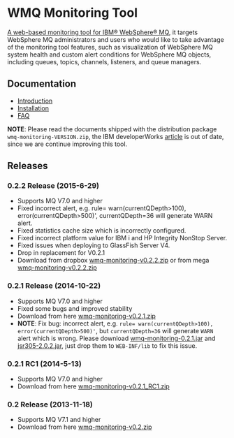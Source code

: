 WMQ Monitoring Tool
==============

[A web-based monitoring tool for IBM® WebSphere® MQ](http://www.ibm.com/developerworks/websphere/library/techarticles/1311_jin/1311_jin.html), it targets WebSphere MQ administrators and users who would like to take advantage of the monitoring tool features, such as visualization of WebSphere MQ system health and custom alert conditions for WebSphere MQ objects, including queues, topics, channels, listeners, and queue managers.


## Documentation
* [Introduction](https://github.com/wmq-monitoring/wmq-monitoring/wiki/Introduction)
* [Installation](https://github.com/wmq-monitoring/wmq-monitoring/wiki/Installation)
* [FAQ](https://github.com/wmq-monitoring/wmq-monitoring/wiki/FAQ)

**NOTE**: Please read the documents shipped with the distribution package `wmq-monitoring-VERSION.zip`, the IBM developerWorks [article](http://www.ibm.com/developerworks/websphere/library/techarticles/1311_jin/1311_jin.html) is out of date, since we are continue improving this tool.

## Releases

### 0.2.2 Release (2015-6-29)
  - Supports MQ V7.0 and higher
  - Fixed incorrect alert, e.g. rule= warn(currentQDepth>100), error(currentQDepth>500)', currentQDepth=36 will generate WARN alert.
  - Fixed statistics cache size which is incorrectly configured.
  - Fixed incorrect platform value for IBM i and HP Integrity NonStop Server.
  - Fixed issues when deploying to GlassFish Server V4.
  - Drop in replacement for V0.2.1
  - Download from dropbox [wmq-monitoring-v0.2.2.zip](https://dl.dropboxusercontent.com/u/68813606/wmq-monitoring/wmq-monitoring-0.2.2.zip) or from mega [wmq-monitoring-v0.2.2.zip](https://mega.co.nz/#!Zg0yCBaZ!Aep5NS3KSFVDFQRW35rtaCvCVrWA4p6aSoeyRdBdUAI)

### 0.2.1 Release (2014-10-22) 
  - Supports MQ V7.0 and higher
  - Fixed some bugs and improved stability
  - Download from here [wmq-monitoring-v0.2.1.zip](https://dl.dropboxusercontent.com/u/68813606/wmq-monitoring/wmq-monitoring-0.2.1.zip) 
  -  **NOTE**: Fix bug: incorrect alert, e.g. `rule= warn(currentQDepth>100), error(currentQDepth>500)'`, but `currentQDepth=36` will generate `WARN` alert which is wrong.  Please download [wmq-monitoring-0.2.1.jar]( https://dl.dropboxusercontent.com/u/68813606/wmq-monitoring/bugfix/0.2.1/wmq-monitoring-0.2.1.jar) and [jsr305-2.0.2.jar]( https://dl.dropboxusercontent.com/u/68813606/wmq-monitoring/bugfix/0.2.1/jsr305-2.0.2.jar), just drop them to `WEB-INF/lib` to fix this issue.
  

### 0.2.1 RC1 (2014-5-13) 
  - Supports MQ V7.0 and higher
  - Download from here [wmq-monitoring-v0.2.1_RC1.zip](https://dl.dropboxusercontent.com/u/68813606/wmq-monitoring/wmq-monitoring-0.2.1_RC1.zip) 
  

###  0.2 Release (2013-11-18) 
  - Supports MQ V7.1 and higher
  - Download from here [wmq-monitoring-v0.2.zip](https://dl.dropboxusercontent.com/u/68813606/wmq-monitoring/wmq-monitoring-v0.2.zip) 
